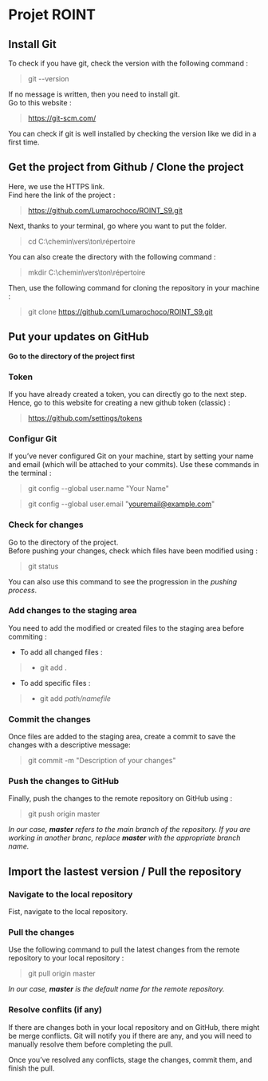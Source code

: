 # Projet ROINT

## Install Git

To check if you have git, check the version with the following command :  
 > git --version

 If no message is written, then you need to install git.  
Go to this website :  

> https://git-scm.com/

 You can check if git is well installed by checking the version like we did in a first time.

## Get the project from Github / Clone the project

Here, we use the HTTPS link.  
Find here the link of the project :  

> https://github.com/Lumarochoco/ROINT_S9.git

 Next, thanks to your terminal, go where you want to put the folder.    

 > cd C:\chemin\vers\ton\répertoire

You can also create the directory with the following command : 

> mkdir C:\chemin\vers\ton\répertoire

Then, use the following command for cloning the repository in your machine :

> git clone https://github.com/Lumarochoco/ROINT_S9.git

 ## Put your updates on GitHub 

**Go to the directory of the project first**

 ### Token

 If you have already created a token, you can directly go to the next step.  
 Hence, go to this website for creating a new github token (classic) :  

 > https://github.com/settings/tokens

### Configur Git

If you’ve never configured Git on your machine, start by setting your name and email (which will be attached to your commits). Use these commands in the terminal :

> git config --global user.name "Your Name"

> git config --global user.email "youremail@example.com"

### Check for changes

Go to the directory of the project.  
Before pushing your changes, check which files have been modified using : 

> git status

You can also use this command to see the progression in the *pushing process*.  

### Add changes to the staging area  

You need to add the modified or created files to the staging area before commiting :

* To add all changed files : 
> - git add .

* To add specific files :
> - git add *path/namefile*

### Commit the changes

Once files are added to the staging area, create a commit to save the changes with a descriptive message:  

> git commit -m "Description of your changes"

### Push the changes to GitHub

Finally, push the changes to the remote repository on GitHub using :

> git push origin master

*In our case, **master** refers to the main branch of the repository. If you are working in another branc, replace **master** with 
the appropriate branch name.*

## Import the lastest version / Pull the repository

### Navigate to the local repository

Fist, navigate to the local repository.  

### Pull the changes

Use the following command to pull the latest changes from the remote repository to your local repository :

> git pull origin master

*In our case, **master** is the default name for the remote repository.*

### Resolve conflits (if any)

If there are changes both in your local repository and on GitHub, there might be merge conflicts. Git will notify you if there are any, and you will need to manually resolve them before completing the pull.  

Once you’ve resolved any conflicts, stage the changes, commit them, and finish the pull.

